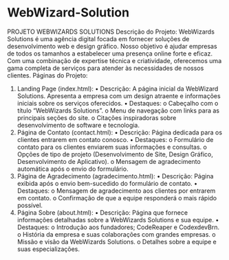 # WebWizard-Solution
 PROJETO WEBWIZARDS SOLUTIONS
Descrição do Projeto:
WebWizards Solutions é uma agência digital focada em fornecer soluções de 
desenvolvimento web e design gráfico. Nosso objetivo é ajudar empresas de todos os 
tamanhos a estabelecer uma presença online forte e eficaz. Com uma combinação de 
expertise técnica e criatividade, oferecemos uma gama completa de serviços para atender 
às necessidades de nossos clientes.
Páginas do Projeto:
1. Landing Page (index.html):
• Descrição: A página inicial da WebWizard Solutions. Apresenta a empresa 
com um design atraente e informações iniciais sobre os serviços 
oferecidos.
• Destaques:
o Cabeçalho com o título “WebWizards Solutions”.
o Menu de navegação com links para as principais seções do site.
o Citações inspiradoras sobre desenvolvimento de software e 
tecnologia.
2. Página de Contato (contact.html):
• Descrição: Página dedicada para os clientes entrarem em contato 
conosco.
• Destaques:
o Formulário de contato para os clientes enviarem suas informações 
e consultas.
o Opções de tipo de projeto (Desenvolvimento de Site, Design 
Gráfico, Desenvolvimento de Aplicativo).
o Mensagem de agradecimento automática após o envio do 
formulário.
3. Página de Agradecimento (agradecimento.html):
• Descrição: Página exibida após o envio bem-sucedido do formulário de 
contato.
• Destaques:
o Mensagem de agradecimento aos clientes por entrarem em 
contato.
o Confirmação de que a equipe responderá o mais rápido possível.
4. Página Sobre (about.html):
• Descrição: Página que fornece informações detalhadas sobre a 
WebWizards Solutions e sua equipe.
• Destaques:
o Introdução aos fundadores; CodeReaper e CodexdevBrn.
o História da empresa e suas colaborações com grandes empresas.
o Missão e visão da WebWizards Solutions.
o Detalhes sobre a equipe e suas especializações.